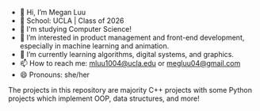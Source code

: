 - 👋 Hi, I’m Megan Luu
- 🏫 School: UCLA | Class of 2026
- 📜 I'm studying Computer Science!
- 👀 I’m interested in product management and front-end development, especially in machine learning and animation.
- 🌱 I’m currently learning algorithms, digital systems, and graphics.
- 📫 How to reach me: mluu1004@ucla.edu or megluu04@gmail.com
- 😄 Pronouns: she/her

The projects in this repository are majority C++ projects with some Python projects which implement OOP, data structures, and more!
